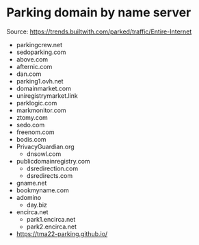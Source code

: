# Parking domain by name server

Source: https://trends.builtwith.com/parked/traffic/Entire-Internet

- parkingcrew.net
- sedoparking.com
- above.com
- afternic.com
- dan.com
- parking1.ovh.net
- domainmarket.com
- uniregistrymarket.link
- parklogic.com
- markmonitor.com
- ztomy.com
- sedo.com
- freenom.com
- bodis.com
- PrivacyGuardian.org
  - dnsowl.com
- publicdomainregistry.com
  - dsredirection.com
  - dsredirects.com
- gname.net
- bookmyname.com
- adomino
  - day.biz
- encirca.net
  - park1.encirca.net
  - park2.encirca.net
- https://tma22-parking.github.io/